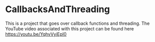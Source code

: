 # CallbacksAndThreading
This is a project that goes over callback functions and threading. The YouTube video associated with this project can be found here https://youtu.be/YqhvVyiEpI0
